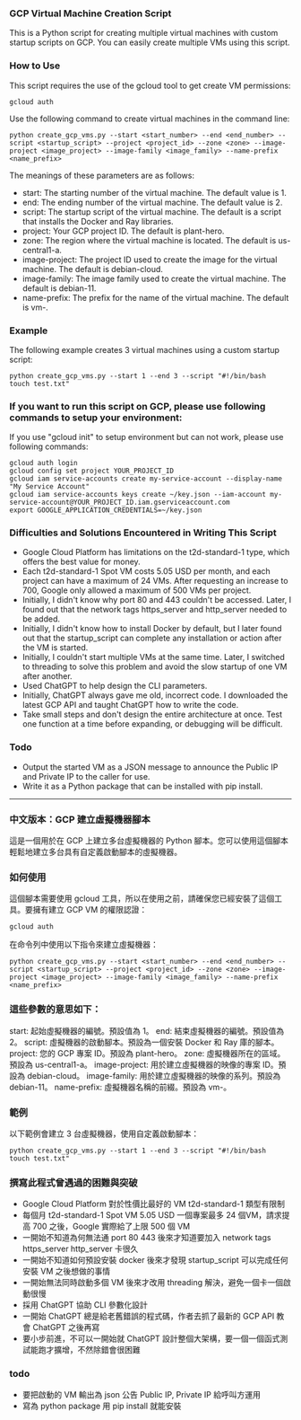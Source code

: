 ### GCP Virtual Machine Creation Script
This is a Python script for creating multiple virtual machines with custom startup scripts on GCP. You can easily create multiple VMs using this script.

### How to Use
This script requires the use of the gcloud tool to get create VM permissions:
```
gcloud auth
```

Use the following command to create virtual machines in the command line:
```
python create_gcp_vms.py --start <start_number> --end <end_number> --script <startup_script> --project <project_id> --zone <zone> --image-project <image_project> --image-family <image_family> --name-prefix <name_prefix>
```

The meanings of these parameters are as follows:
* start: The starting number of the virtual machine. The default value is 1.
* end: The ending number of the virtual machine. The default value is 2.
* script: The startup script of the virtual machine. The default is a script that installs the Docker and Ray libraries.
* project: Your GCP project ID. The default is plant-hero.
* zone: The region where the virtual machine is located. The default is us-central1-a.
* image-project: The project ID used to create the image for the virtual machine. The default is debian-cloud.
* image-family: The image family used to create the virtual machine. The default is debian-11.
* name-prefix: The prefix for the name of the virtual machine. The default is vm-.

### Example
The following example creates 3 virtual machines using a custom startup script:

```
python create_gcp_vms.py --start 1 --end 3 --script "#!/bin/bash
touch test.txt"
```

### If you want to run this script on GCP, please use following commands to setup your environment:
If you use "gcloud init" to setup environment but can not work, please use following commands:
```
gcloud auth login
gcloud config set project YOUR_PROJECT_ID
gcloud iam service-accounts create my-service-account --display-name "My Service Account"
gcloud iam service-accounts keys create ~/key.json --iam-account my-service-account@YOUR_PROJECT_ID.iam.gserviceaccount.com
export GOOGLE_APPLICATION_CREDENTIALS=~/key.json
```

### Difficulties and Solutions Encountered in Writing This Script
* Google Cloud Platform has limitations on the t2d-standard-1 type, which offers the best value for money.
* Each t2d-standard-1 Spot VM costs 5.05 USD per month, and each project can have a maximum of 24 VMs. After requesting an increase to 700, Google only allowed a maximum of 500 VMs per project.
* Initially, I didn't know why port 80 and 443 couldn't be accessed. Later, I found out that the network tags https_server and http_server needed to be added.
* Initially, I didn't know how to install Docker by default, but I later found out that the startup_script can complete any installation or action after the VM is started.
* Initially, I couldn't start multiple VMs at the same time. Later, I switched to threading to solve this problem and avoid the slow startup of one VM after another.
* Used ChatGPT to help design the CLI parameters.
* Initially, ChatGPT always gave me old, incorrect code. I downloaded the latest GCP API and taught ChatGPT how to write the code.
* Take small steps and don't design the entire architecture at once. Test one function at a time before expanding, or debugging will be difficult.

### Todo
* Output the started VM as a JSON message to announce the Public IP and Private IP to the caller for use.
* Write it as a Python package that can be installed with pip install.

---

### 中文版本：GCP 建立虛擬機器腳本
這是一個用於在 GCP 上建立多台虛擬機器的 Python 腳本。您可以使用這個腳本輕鬆地建立多台具有自定義啟動腳本的虛擬機器。

### 如何使用
這個腳本需要使用 gcloud 工具，所以在使用之前，請確保您已經安裝了這個工具。要擁有建立 GCP VM 的權限認證：
```
gcloud auth
```

在命令列中使用以下指令來建立虛擬機器：
```
python create_gcp_vms.py --start <start_number> --end <end_number> --script <startup_script> --project <project_id> --zone <zone> --image-project <image_project> --image-family <image_family> --name-prefix <name_prefix>
```

### 這些參數的意思如下：
start: 起始虛擬機器的編號。預設值為 1。
end: 結束虛擬機器的編號。預設值為 2。
script: 虛擬機器的啟動腳本。預設為一個安裝 Docker 和 Ray 庫的腳本。
project: 您的 GCP 專案 ID。預設為 plant-hero。
zone: 虛擬機器所在的區域。預設為 us-central1-a。
image-project: 用於建立虛擬機器的映像的專案 ID。預設為 debian-cloud。
image-family: 用於建立虛擬機器的映像的系列。預設為 debian-11。
name-prefix: 虛擬機器名稱的前綴。預設為 vm-。

### 範例
以下範例會建立 3 台虛擬機器，使用自定義啟動腳本：
```
python create_gcp_vms.py --start 1 --end 3 --script "#!/bin/bash
touch test.txt"
```

### 撰寫此程式曾遇過的困難與突破
* Google Cloud Platform 對於性價比最好的 VM t2d-standard-1 類型有限制
* 每個月 t2d-standard-1 Spot VM 5.05 USD 一個專案最多 24 個VM，請求提高 700 之後，Google 實際給了上限 500 個 VM
* 一開始不知道為何無法通 port 80 443 後來才知道要加入 network tags https_server http_server 卡很久
* 一開始不知道如何預設安裝 docker 後來才發現 startup_script 可以完成任何安裝 VM 之後想做的事情
* 一開始無法同時啟動多個 VM 後來才改用 threading 解決，避免一個卡一個啟動很慢
* 採用 ChatGPT 協助 CLI 參數化設計
* 一開始 ChatGPT 總是給老舊錯誤的程式碼，作者去抓了最新的 GCP API 教會 ChatGPT 之後再寫
* 要小步前進，不可以一開始就 ChatGPT 設計整個大架構，要一個一個函式測試能跑才擴增，不然除錯會很困難

### todo
* 要把啟動的 VM 輸出為 json 公告 Public IP, Private IP 給呼叫方運用
* 寫為 python package 用 pip install 就能安裝
